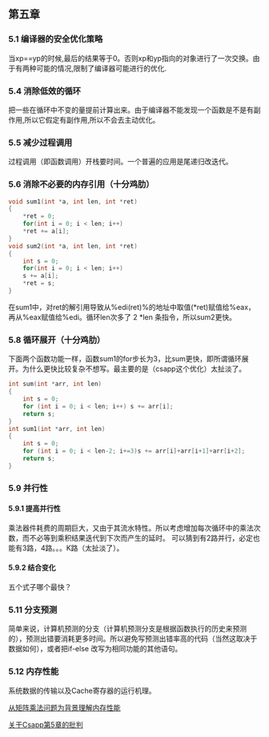 ## 第五章
### 5.1 编译器的安全优化策略
[](https://raw.githubusercontent.com/ABHCYL/Learn-Csapp/main/%E7%AC%AC5%E7%AB%A0/1.png)
当xp==yp的时候,最后的结果等于0。否则xp和yp指向的对象进行了一次交换。由于有两种可能的情况,限制了编译器可能进行的优化.

### 5.4 消除低效的循环
[](https://raw.githubusercontent.com/ABHCYL/Learn-Csapp/main/%E7%AC%AC5%E7%AB%A0/2.png)
把一些在循环中不变的量提前计算出来。由于编译器不能发现一个函数是不是有副作用,所以它假定有副作用,所以不会去主动优化。

### 5.5 减少过程调用
过程调用（即函数调用）开栈要时间。一个普遍的应用是尾递归改迭代。

### 5.6 消除不必要的内存引用（十分鸡肋）
```c
void sum1(int *a, int len, int *ret)
{
    *ret = 0;
    for(int i = 0; i < len; i++)
    *ret += a[i];
}
void sum2(int *a, int len, int *ret)
{
    int s = 0;
    for(int i = 0; i < len; i++)
    s += a[i];
    *ret = s;
}
```
在sum1中，对ret的解引用导致从%edi(ret)%的地址中取值(*ret)赋值给%eax，再从%eax赋值给%edi。循环len次多了 2 *len 条指令，所以sum2更快。

### 5.8 循环展开（十分鸡肋）
下面两个函数功能一样，函数sum1的for步长为3，比sum更快，即所谓循环展开。为什么更快比较复杂不想写。最主要的是（csapp这个优化）太扯淡了。
```c
int sum(int *arr, int len)
{
    int s = 0;
    for (int i = 0; i < len; i++) s += arr[i];
    return s;
}
int sum1(int *arr, int len)
{
    int s = 0;
    for (int i = 0; i < len-2; i+=3)s += arr[i]+arr[i+1]+arr[i+2];
    return s;
}
```

### 5.9 并行性
#### 5.9.1 提高并行性
[](https://raw.githubusercontent.com/ABHCYL/Learn-Csapp/main/%E7%AC%AC5%E7%AB%A0/5.png)
[](https://raw.githubusercontent.com/ABHCYL/Learn-Csapp/main/%E7%AC%AC5%E7%AB%A0/6.png)
乘法器件耗费的周期巨大，又由于其流水特性。所以考虑增加每次循环中的乘法次数，而不必等到乘积结果迭代到下次而产生的延时。
可以猜到有2路并行，必定也能有3路，4路。。。K路（太扯淡了）。

#### 5.9.2 结合变化
[](https://raw.githubusercontent.com/ABHCYL/Learn-Csapp/main/%E7%AC%AC5%E7%AB%A0/7.png)
五个式子哪个最快？

### 5.11 分支预测
简单来说，计算机预测的分支（计算机预测分支是根据函数执行的历史来预测的），预测出错要消耗更多时间。所以避免写预测出错率高的代码（当然这取决于数据如何），或者把if-else 改写为相同功能的其他语句。
### 5.12 内存性能
系统数据的传输以及Cache寄存器的运行机理。 

[从矩阵乘法问题为背景理解内存性能](https://zhuanlan.zhihu.com/p/146250334)

[关于Csapp第5章的批判](https://www.cnblogs.com/chkkch/archive/2011/06/24/2089378.html)
